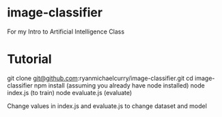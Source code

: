 # image-classifier
For my Intro to Artificial Intelligence Class

# Tutorial

git clone git@github.com:ryanmichaelcurry/image-classifier.git
cd image-classifier
npm install (assuming you already have node installed)
node index.js (to train)
node evaluate.js (evaluate)

Change values in index.js and evaluate.js to change dataset and model
